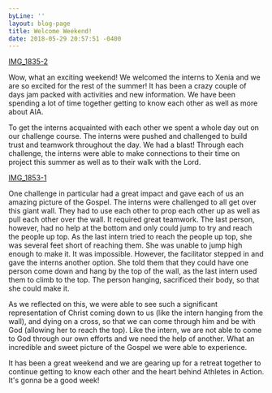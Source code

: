 ```yaml
---
byLine: ''
layout: blog-page
title: Welcome Weekend!
date: 2018-05-29 20:57:51 -0400
---
```

[IMG_1835-2](/uploads/2018/05/30/IMG_1835-2 "IMG_1835-2")

Wow, what an exciting weekend! We welcomed the interns to Xenia and we are so excited for the rest of the summer! It has been a crazy couple of days jam packed with activities and new information.  We have been spending a lot of time together getting to know each other as well as more about AIA.

To get the interns acquainted with each other we spent a whole day out on our challenge course. The interns were pushed and challenged to build trust and teamwork throughout the day. We had a blast! Through each challenge, the interns were able to make connections to their time on project this summer as well as to their walk with the Lord.

[IMG_1853-1](/uploads/2018/05/30/IMG_1853-1 "IMG_1853-1")

One challenge in particular had a great impact and gave each of us an amazing picture of the Gospel. The interns were challenged to all get over this giant wall. They had to use each other to prop each other up as well as pull each other over the wall. It required great teamwork. The last person, however, had no help at the bottom and only could jump to try and reach the people up top. As the last intern tried to reach the people up top, she was several feet short of reaching them. She was unable to jump high enough to make it. It was impossible. However, the facilitator stepped in and gave the interns another option. She told them that they could have one person come down and hang by the top of the wall, as the last intern used them to climb to the top. The person hanging, sacrificed their body, so that she could make it.

As we reflected on this, we were able to see such a significant representation of Christ coming down to us (like the intern hanging from the wall), and dying on a cross, so that we can come through him and be with God (allowing her to reach the top). Like the intern, we are not able to come to God through our own efforts and we need the help of another. What an incredible and sweet picture of the Gospel we were able to experience.

It has been a great weekend and we are gearing up for a retreat together to continue getting to know each other and the heart behind Athletes in Action. It's gonna be a good week!